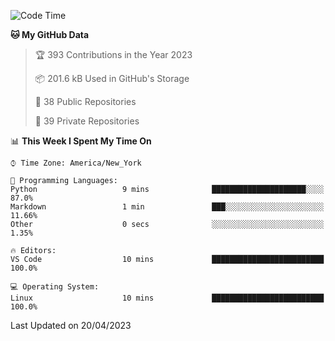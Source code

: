 <!--START_SECTION:waka-->
![Code Time](http://img.shields.io/badge/Code%20Time-178%20hrs%2032%20mins-blue)

**🐱 My GitHub Data** 

> 🏆 393 Contributions in the Year 2023
 > 
> 📦 201.6 kB Used in GitHub's Storage 
 > 
> 📜 38 Public Repositories 
 > 
> 🔑 39 Private Repositories  
 > 
📊 **This Week I Spent My Time On** 

```text
⌚︎ Time Zone: America/New_York

💬 Programming Languages: 
Python                   9 mins              █████████████████████░░░░   87.0% 
Markdown                 1 min               ███░░░░░░░░░░░░░░░░░░░░░░   11.66% 
Other                    0 secs              ░░░░░░░░░░░░░░░░░░░░░░░░░   1.35%

🔥 Editors: 
VS Code                  10 mins             █████████████████████████   100.0%

💻 Operating System: 
Linux                    10 mins             █████████████████████████   100.0%

```


 Last Updated on 20/04/2023
<!--END_SECTION:waka-->